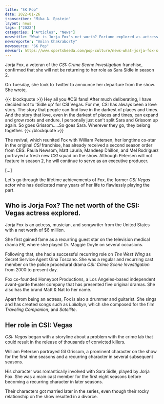 ```yaml
---
title: "SK Pop"
date: 2022-01-26
transcriber: "Mika A. Epstein"
layout: news
tags: ["2022"]
categories: ["Articles", "News"]
newstitle: "What is Jorja Fox's net worth? Fortune explored as actress quits CSI: Vegas"
newsreporter: "Amlan Chakraborty"
newssource: "SK Pop"
newsurl: https://www.sportskeeda.com/pop-culture/news-what-jorja-fox-s-net-worth-fortune-explored-actress-quits-csi-vegas-1
---
```

Jorja Fox, a veteran of the  _CSI: Crime Scene Investigation_ franchise, confirmed that she will not be returning to her role as Sara Sidle in season 2.

On Tuesday, she took to Twitter to announce her departure from the show. She wrote,

{{< blockquote >}}
Hey all you #CSI fans! After much deliberating, I have decided not to 'Sidle up' for CSI Vegas. For me, CSI has always been a love story. The story that people can find love in the darkest of places and times. And the story that love, even in the darkest of places and times, can expand and grow roots and endure. I personally just can't split Sara and Grissom up again. So goes Grissom…..So goes Sara. Wherever they go, they belong together.
{{< /blockquote >}}

The revival, which reunited Fox with William Petersen, her longtime co-star in the original _CSI_ franchise, has already received a second season order from CBS. Paula Newsom, Matt Lauria, Mandeep Dhillon, and Mel Rodriguez portrayed a fresh new _CSI_ squad on the show. Although Petersen will not feature in season 2, he will continue to serve as an executive producer.

[...]

Let's go through the lifetime achievements of Fox, the former _CSI Vegas_ actor who has dedicated many years of her life to flawlessly playing the part.

## Who is Jorja Fox? The net worth of the CSI: Vegas actress explored.

Jorja Fox is an actress, musician, and songwriter from the United States with a net worth of $6 million.

She first gained fame as a recurring guest star on the television medical drama _ER_, where she played Dr. Maggie Doyle on several occasions.

Following that, she had a successful recurring role on _The West Wing_ as Secret Service Agent Gina Toscano. She was a regular and recurring cast member on the police procedural drama _CSI: Crime Scene Investigation_ from 2000 to present day.

Fox co-founded Honeypot Productions, a Los Angeles-based independent avant-garde theater company that has presented five original dramas. She also has the brand Matt & Nat to her name.

Apart from being an actress, Fox is also a drummer and guitarist. She sings and has created songs such as _Lullabye_, which she composed for the film _Traveling Companion_, and _Satellite_.

## Her role in CSI: Vegas

_CSI: Vegas_ began with a storyline about a problem with the crime lab that could result in the release of thousands of convicted killers.

William Petersen portrayed Gil Grissom, a prominent character on the show for the first nine seasons and a recurring character in several subsequent seasons.

His character was romantically involved with Sara Sidle, played by Jorja Fox. She was a main cast member for the first eight seasons before becoming a recurring character in later seasons.

Their characters got married later in the series, even though their rocky relationship on the show resulted in a divorce.

